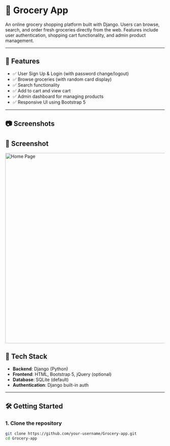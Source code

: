 # 🥦 Grocery App

An online grocery shopping platform built with Django. Users can browse, search, and order fresh groceries directly from the web. Features include user authentication, shopping cart functionality, and admin product management.

---

## 🚀 Features

- ✅ User Sign Up & Login (with password change/logout)
- ✅ Browse groceries (with random card display)
- ✅ Search functionality
- ✅ Add to cart and view cart
- ✅ Admin dashboard for managing products
- ✅ Responsive UI using Bootstrap 5

---

## 📷 Screenshots

<h2>📸 Screenshot</h2>
<img src="assests/homepage.png" alt="Home Page" width="600"/>



## 🔧 Tech Stack

- **Backend**: Django (Python)
- **Frontend**: HTML, Bootstrap 5, jQuery (optional)
- **Database**: SQLite (default)
- **Authentication**: Django built-in auth

---

## 🛠️ Getting Started

### 1. Clone the repository

```bash
git clone https://github.com/your-username/Grocery-app.git
cd Grocery-app
